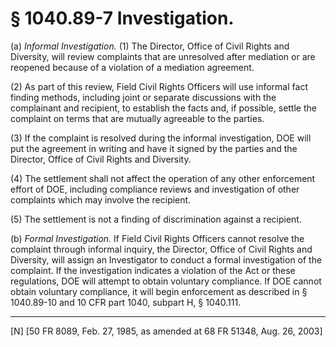 # § 1040.89-7   Investigation.

(a) *Informal Investigation.* (1) The Director, Office of Civil Rights and Diversity, will review complaints that are unresolved after mediation or are reopened because of a violation of a mediation agreement.


(2) As part of this review, Field Civil Rights Officers will use informal fact finding methods, including joint or separate discussions with the complainant and recipient, to establish the facts and, if possible, settle the complaint on terms that are mutually agreeable to the parties.


(3) If the complaint is resolved during the informal investigation, DOE will put the agreement in writing and have it signed by the parties and the Director, Office of Civil Rights and Diversity.


(4) The settlement shall not affect the operation of any other enforcement effort of DOE, including compliance reviews and investigation of other complaints which may involve the recipient.


(5) The settlement is not a finding of discrimination against a recipient.


(b) *Formal Investigation.* If Field Civil Rights Officers cannot resolve the complaint through informal inquiry, the Director, Office of Civil Rights and Diversity, will assign an Investigator to conduct a formal investigation of the complaint. If the investigation indicates a violation of the Act or these regulations, DOE will attempt to obtain voluntary compliance. If DOE cannot obtain voluntary compliance, it will begin enforcement as described in § 1040.89-10 and 10 CFR part 1040, subpart H, § 1040.111.



---

[N] [50 FR 8089, Feb. 27, 1985, as amended at 68 FR 51348, Aug. 26, 2003]





